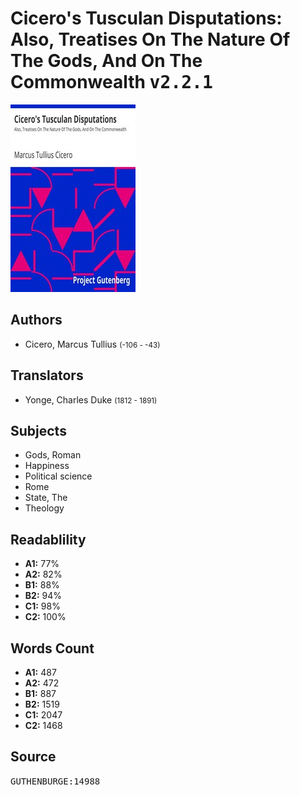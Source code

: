# Cicero's Tusculan Disputations: Also, Treatises On The Nature Of The Gods, And On The Commonwealth <kbd>v2.2.1</kbd>

![](./cover.medium.jpg "")

## Authors


 - Cicero, Marcus Tullius <small>(-106 - -43)</small>

## Translators


 - Yonge, Charles Duke <small>(1812 - 1891)</small>

## Subjects


 - Gods, Roman
 - Happiness
 - Political science
 - Rome
 - State, The
 - Theology

## Readablility


 - **A1:** 77%
 - **A2:** 82%
 - **B1:** 88%
 - **B2:** 94%
 - **C1:** 98%
 - **C2:** 100%

## Words Count


 - **A1:** 487
 - **A2:** 472
 - **B1:** 887
 - **B2:** 1519
 - **C1:** 2047
 - **C2:** 1468

## Source


<kbd>GUTHENBURGE:14988</kbd>
